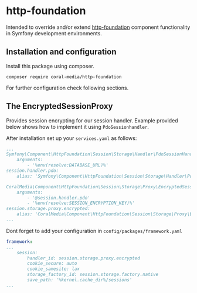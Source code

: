 # http-foundation

Intended to override and/or extend [http-foundation](https://symfony.com/components/HttpFoundation) 
component functionality in Symfony development environments.

## Installation and configuration
Install this package using composer.

`composer require coral-media/http-foundation`

For further configuration check following sections.

## The EncryptedSessionProxy
Provides session encrypting for our session handler. Example provided below shows how to implement it using `PdoSessionhandler`.

After installation set up your `services.yaml` as follows:
```yaml
...
Symfony\Component\HttpFoundation\Session\Storage\Handler\PdoSessionHandler:
    arguments:
        - '%env(resolve:DATABASE_URL)%'
session.handler.pdo:
    alias: 'Symfony\Component\HttpFoundation\Session\Storage\Handler\PdoSessionHandler'

CoralMedia\Component\HttpFoundation\Session\Storage\Proxy\EncryptedSessionProxy:
    arguments:
        - '@session.handler.pdo'
        - '%env(resolve:SESSION_ENCRYPTION_KEY)%'
session.storage.proxy.encrypted:
    alias: 'CoralMedia\Component\HttpFoundation\Session\Storage\Proxy\EncryptedSessionProxy'
...
```

Dont forget to add your configuration in `config/packages/framework.yaml`
```yaml
framework:
...
    session:
        handler_id: session.storage.proxy.encrypted
        cookie_secure: auto
        cookie_samesite: lax
        storage_factory_id: session.storage.factory.native
        save_path: '%kernel.cache_dir%/sessions'
...
```
